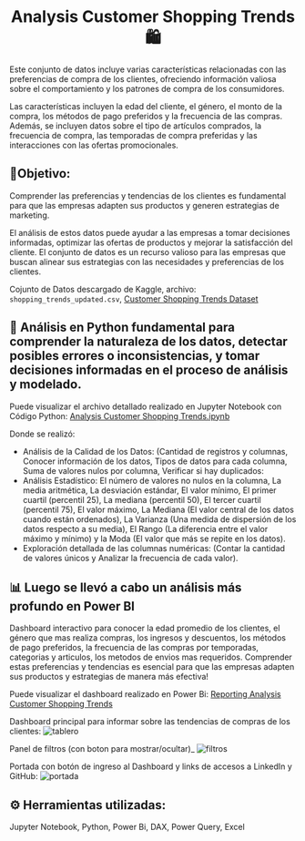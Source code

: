 <center>
<h1> Analysis Customer Shopping Trends 🛍️ </h1>
</center>

Este conjunto de datos incluye varias características relacionadas con las preferencias de compra de los clientes, ofreciendo información valiosa sobre el comportamiento y los patrones de compra de los consumidores. 

Las características incluyen la edad del cliente, el género, el monto de la compra, los métodos de pago preferidos y la frecuencia de las compras. Además, se incluyen datos sobre el tipo de artículos comprados, la frecuencia de compra, las temporadas de compra preferidas y las interacciones con las ofertas promocionales. 

## 🎯Objetivo: 

Comprender las preferencias y tendencias de los clientes es fundamental para que las empresas adapten sus productos y generen estrategias de marketing.

El análisis de estos datos puede ayudar a las empresas a tomar decisiones informadas, optimizar las ofertas de productos y mejorar la satisfacción del cliente. El conjunto de datos es un recurso valioso para las empresas que buscan alinear sus estrategias con las necesidades y preferencias de los clientes.

Cojunto de Datos descargado de Kaggle, archivo: `shopping_trends_updated.csv`, [Customer Shopping Trends Dataset](https://www.kaggle.com/datasets/iamsouravbanerjee/customer-shopping-trends-dataset)

## 📶 Análisis en Python fundamental para comprender la naturaleza de los datos, detectar posibles errores o inconsistencias, y tomar decisiones informadas en el proceso de análisis y modelado. 


Puede visualizar el archivo detallado realizado en Jupyter Notebook con Código Python: [Analysis Customer Shopping Trends.ipynb](https://github.com/Matias-Nardon/Reporting-Customer-Shoppings-Trends/blob/main/Analysis%20Customer%20Shopping%20Trends.ipynb) 

Donde se realizó:
- Análisis de la Calidad de los Datos: (Cantidad de registros y columnas, Conocer información de los datos, Tipos de datos para cada columna, Suma de valores nulos por columna, Verificar si hay duplicados:
- Análisis Estadístico: El número de valores no nulos en la columna, La media aritmética, La desviación estándar, El valor mínimo, El primer cuartil (percentil 25), La mediana (percentil 50), El tercer cuartil (percentil 75), El valor máximo, La Mediana (El valor central de los datos cuando están ordenados), La Varianza (Una medida de dispersión de los datos respecto a su media), El Rango (La diferencia entre el valor máximo y mínimo) y la Moda (El valor que más se repite en los datos).
- Exploración detallada de las columnas numéricas: (Contar la cantidad de valores únicos y Analizar la frecuencia de cada valor).


## 📊 Luego se llevó a cabo un análisis más profundo en Power BI

Dashboard interactivo para conocer la edad promedio de los clientes, el género que mas realiza compras, los ingresos y descuentos, los métodos de pago preferidos, la frecuencia de las compras por temporadas, categorias y articulos, los metodos de envios mas requeridos. Comprender estas preferencias y tendencias es esencial para que las empresas adapten sus productos y estrategias de manera más efectiva!

Puede visualizar el dashboard realizado en Power Bi: 
[Reporting Analysis Customer Shopping Trends](https://app.powerbi.com/view?r=eyJrIjoiNTI3MWQwOTAtOGY2OC00NjAzLTk3YzEtZTAyODY4YjQ2OWMzIiwidCI6IjU3NzE3ODA5LWQwYzQtNDliYS05MjIxLWI1ZGRmZGJiZjRhMSIsImMiOjR9)

Dashboard principal para informar sobre las tendencias de compras de los clientes:
![tablero](https://github.com/user-attachments/assets/a415dd9c-2462-4e93-a602-24dc0ca78426)

Panel de filtros (con boton para mostrar/ocultar)_
![filtros](https://github.com/user-attachments/assets/2a613741-c718-4b29-8f04-5611c78e4c2b)

Portada con botón de ingreso al Dashboard y links de accesos a LinkedIn y GitHub:
![portada](https://github.com/user-attachments/assets/97ce0e4d-40a4-44ba-8340-efe4931df577)

## ⚙️ Herramientas utilizadas: 

Jupyter Notebook, Python,
Power Bi, DAX, Power Query, Excel
